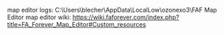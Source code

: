 


map editor logs: C:\Users\blecher\AppData\LocalLow\ozonexo3\FAF Map Editor
map editor wiki: https://wiki.faforever.com/index.php?title=FA_Forever_Map_Editor#Custom_resources
